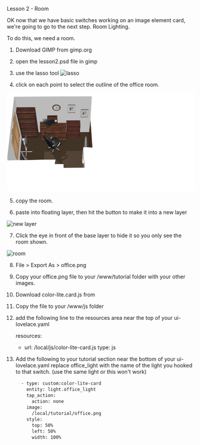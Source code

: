 
Lesson 2 - Room

OK now that we have basic switches working on an image element card, we're going to go to the next step.   Room Lighting.
 
 
To do this, we need a room.
 

1. Download GIMP from gimp.org

2. open the lesson2.psd file in gimp

3. use the lasso tool ![lasso](docs/lasso.png)

4. click on each point to select the outline of the office room.

![office](office.png)


5. copy the room.

6. paste into floating layer, then hit the button to make it into a new layer

![new layer](newlayer.png)


 
7. Click the eye in front of the base layer to hide it so you only see the room shown.

![room](room.png)


8. File > Export As  > office.png   


9. Copy your office.png file to your /www/tutorial folder with your other images.





10.  Download color-lite.card.js from 


11.  Copy the file to your /www/js folder 


12. add the following line to the resources area near the top of your ui-lovelace.yaml

	resources:
	  - url: /local/js/color-lite-card.js
		type: js


		
13. Add the following to your tutorial section near the bottom of your ui-lovelace.yaml
	replace office_light with the name of the light you hooked to that switch. (use the same light or this won't work)


          - type: custom:color-lite-card
            entity: light.office_light
            tap_action:
              action: none    
            image:
              /local/tutorial/office.png   
            style:
              top: 50%
              left: 50%
              width: 100%  		
		